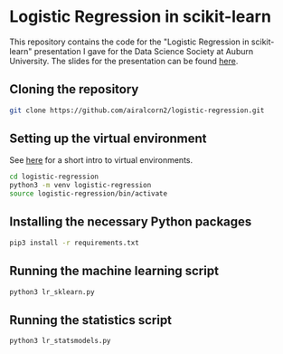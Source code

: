 # Logistic Regression in scikit-learn

This repository contains the code for the "Logistic Regression in scikit-learn" presentation I gave for the Data Science Society at Auburn University.
The slides for the presentation can be found [here](https://docs.google.com/presentation/d/1hiLwnb1o62xNFSiMjSXczi8GL0CZB8GSO50h-kzrUAw/edit?usp=sharing).

## Cloning the repository

```bash
git clone https://github.com/airalcorn2/logistic-regression.git
```

## Setting up the virtual environment

See [here](https://michaelaalcorn.medium.com/a-python-users-response-to-python-criticism-from-a-julia-perspective-720e775fd1f2) for a short intro to virtual environments.

```bash
cd logistic-regression
python3 -m venv logistic-regression
source logistic-regression/bin/activate
```

## Installing the necessary Python packages

```bash
pip3 install -r requirements.txt
```

## Running the machine learning script

```bash
python3 lr_sklearn.py
```

## Running the statistics script

```bash
python3 lr_statsmodels.py
```
